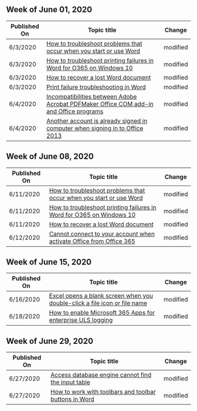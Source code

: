 ﻿<!-- This file is generated automatically each week. Changes made to this file will be overwritten.-->



## Week of June 01, 2020


| Published On |Topic title | Change |
|------|------------|--------|
| 6/3/2020 | [How to troubleshoot problems that occur when you start or use Word](/office/troubleshoot/word/issues-when-start-or-use-word) | modified |
| 6/3/2020 | [How to troubleshoot printing failures in Word for O365 on Windows 10](/office/troubleshoot/word/print-failures-word-for-office-365-on-win-10) | modified |
| 6/3/2020 | [How to recover a lost Word document](/office/troubleshoot/word/recover-lost-document) | modified |
| 6/3/2020 | [Print failure troubleshooting in Word](/office/troubleshoot/word/print-failures-in-word) | modified |
| 6/4/2020 | [Incompatibilities between Adobe Acrobat PDFMaker Office COM add-in and Office programs](/office/troubleshoot/miscellaneous/incompatibilities-between-office-and-adob) | modified |
| 6/4/2020 | [Another account is already signed in computer when signing in to Office 2013](/office/troubleshoot/error-messages/another-account-already-signed-in) | modified |


## Week of June 08, 2020


| Published On |Topic title | Change |
|------|------------|--------|
| 6/11/2020 | [How to troubleshoot problems that occur when you start or use Word](/office/troubleshoot/word/issues-when-start-or-use-word) | modified |
| 6/11/2020 | [How to troubleshoot printing failures in Word for O365 on Windows 10](/office/troubleshoot/word/print-failures-word-for-office-365-on-win-10) | modified |
| 6/11/2020 | [How to recover a lost Word document](/office/troubleshoot/word/recover-lost-document) | modified |
| 6/12/2020 | [Cannot connect to your account when activate Office from Office 365](/office/troubleshoot/activation/issue-when-activate-office-from-office-365) | modified |


## Week of June 15, 2020


| Published On |Topic title | Change |
|------|------------|--------|
| 6/16/2020 | [Excel opens a blank screen when you double-click a file icon or file name](/office/troubleshoot/excel/excel-opens-blank) | modified |
| 6/18/2020 | [How to enable Microsoft 365 Apps for enterprise ULS logging](/office/troubleshoot/diagnostic-logs/how-to-enable-office-365-proplus-uls-logging) | modified |


## Week of June 29, 2020


| Published On |Topic title | Change |
|------|------------|--------|
| 6/27/2020 | [Access database engine cannot find the input table](/office/troubleshoot/access/database-engine-not-find-input-table) | modified |
| 6/27/2020 | [How to work with toolbars and toolbar buttons in Word](/office/troubleshoot/word/toolbars-and-toolbar-buttons-in-word) | modified |
